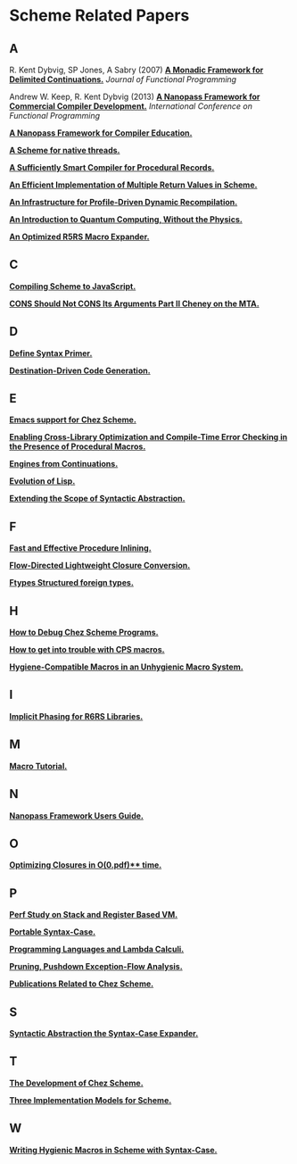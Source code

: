 # Scheme Related Papers

## A

R. Kent Dybvig, SP Jones, A Sabry (2007) **[A Monadic Framework for Delimited Continuations.](doc/A%20Monadic%20Framework%20for%20Delimited%20Continuations.pdf)** _Journal of Functional Programming_

Andrew W. Keep, R. Kent Dybvig (2013) **[A Nanopass Framework for Commercial Compiler Development.](doc/A%20Nanopass%20Framework%20for%20Commercial%20Compiler%20Development.pdf.pdf)**  _International Conference on Functional Programming_

**[A Nanopass Framework for Compiler Education.](doc/A%20Nanopass%20Framework%20for%20Compiler%20Education.pdf.pdf)**

**[A Scheme for native threads.](doc/A%20Scheme%20for%20native%20threads.pdf)**

**[A Sufficiently Smart Compiler for Procedural Records.](doc/A%20Sufficiently%20Smart%20Compiler%20for%20Procedural%20Records.pdf)**

**[An Efficient Implementation of Multiple Return Values in Scheme.](doc/An%20Efficient%20Implementation%20of%20Multiple%20Return%20Values%20in%20Scheme.pdf)**

**[An Infrastructure for Profile-Driven Dynamic Recompilation.](doc/An%20Infrastructure%20for%20Profile-Driven%20Dynamic%20Recompilation.pdf)**

**[An Introduction to Quantum Computing, Without the Physics.](doc/An%20Introduction%20to%20Quantum%20Computing,%20Without%20the%20Physics.pdf)**

**[An Optimized R5RS Macro Expander.](doc/An%20Optimized%20R5RS%20Macro%20Expander.pdf)**

## C

**[Compiling Scheme to JavaScript.](doc/Compiling%20Scheme%20to%20JavaScript.pdf)**

**[CONS Should Not CONS Its Arguments Part II Cheney on the MTA.](doc/CONS%20Should%20Not%20CONS%20Its%20Arguments%20Part%20II%20Cheney%20on%20the%20MTA.pdf)**

## D

**[Define Syntax Primer.](doc/Define%20Syntax%20Primer.txt)**

**[Destination-Driven Code Generation.](doc/Destination-Driven%20Code%20Generation.pdf)**

## E

**[Emacs support for  Chez Scheme.](doc/Emacs%20support%20for%20%20Chez%20Scheme.md)**

**[Enabling Cross-Library Optimization and Compile-Time Error Checking in the Presence of Procedural Macros.](doc/Enabling%20Cross-Library%20Optimization%20and%20Compile-Time%20Error%20Checking%20in%20the%20Presence%20of%20Procedural%20Macros.pdf)**

**[Engines from Continuations.](doc/Engines%20from%20Continuations.pdf)**

**[Evolution of Lisp.](doc/Evolution%20of%20Lisp.pdf)**

**[Extending the Scope of Syntactic Abstraction.](doc/Extending%20the%20Scope%20of%20Syntactic%20Abstraction.pdf)**

## F

**[Fast and Effective Procedure Inlining.](doc/Fast%20and%20Effective%20Procedure%20Inlining.pdf)**

**[Flow-Directed Lightweight Closure Conversion.](doc/Flow-Directed%20Lightweight%20Closure%20Conversion.pdf)**

**[Ftypes Structured foreign types.](doc/Ftypes%20Structured%20foreign%20types.pdf)**

## H

**[How to Debug Chez Scheme Programs.](doc/How%20to%20Debug%20Chez%20Scheme%20Programs.md)**

**[How to get into trouble with CPS macros.](doc/How%20to%20get%20into%20trouble%20with%20CPS%20macros.pdf)**

**[Hygiene-Compatible Macros in an Unhygienic Macro System.](doc/Hygiene-Compatible%20Macros%20in%20an%20Unhygienic%20Macro%20System.pdf)**

## I

**[Implicit Phasing for R6RS Libraries.](doc/Implicit%20Phasing%20for%20R6RS%20Libraries.pdf)**

## M

**[Macro Tutorial.](doc/Macro%20Tutorial.pdf)**

## N

**[Nanopass Framework Users Guide.](doc/Nanopass%20Framework%20Users%20Guide.pdf)**

## O

**[Optimizing Closures in O(0.pdf)** time.](doc/Optimizing%20Closures%20in%20O(0)%20time.pdf)**

## P

**[Perf Study on Stack and Register Based VM.](doc/Perf%20Study%20on%20Stack%20and%20Register%20Based%20VM.pdf)**

**[Portable Syntax-Case.](doc/Portable%20Syntax-Case.md)**

**[Programming Languages and Lambda Calculi.](doc/Programming%20Languages%20and%20Lambda%20Calculi.pdf)**

**[Pruning, Pushdown Exception-Flow Analysis.](doc/Pruning,%20Pushdown%20Exception-Flow%20Analysis.pdf)**

**[Publications Related to Chez Scheme.](Publications%20Related%20to%20Chez%20Scheme.md)**

## S

**[Syntactic Abstraction the Syntax-Case Expander.](doc/Syntactic%20Abstraction%20the%20Syntax-Case%20Expander.pdf)**

## T

**[The Development of Chez Scheme.](doc/The%20Development%20of%20Chez%20Scheme.pdf)**

**[Three Implementation Models for Scheme.](doc/Three%20Implementation%20Models%20for%20Scheme.pdf)**

## W

**[Writing Hygienic Macros in Scheme with Syntax-Case.](doc/Writing%20Hygienic%20Macros%20in%20Scheme%20with%20Syntax-Case.pdf)**

















